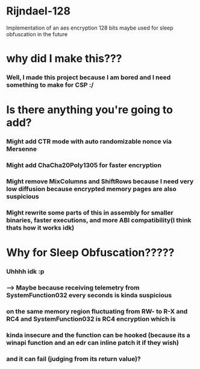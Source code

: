 # Rijndael-128
Implementation of an aes encryption 128 bits maybe used for sleep obfuscation in the future

# why did I make this???
### Well, I made this project because I am bored and I need something to make for CSP :/

# Is there anything you're going to add?
### Might add CTR mode with auto randomizable nonce via Mersenne 
### Might add ChaCha20Poly1305 for faster encryption
### Might remove MixColumns and ShiftRows because I need very low diffusion because encrypted memory pages are also suspicious
### Might rewrite some parts of this in assembly for smaller binaries, faster executions, and more ABI compatibility(I think thats how it works idk)

# Why for Sleep Obfuscation?????
### Uhhhh idk :p
### --> Maybe because receiving telemetry from SystemFunction032 every <insert-time-delay> seconds is kinda suspicious 
###     on the same memory region fluctuating from RW- to R-X and RC4 and SystemFunction032 is RC4 encryption which is 
###     kinda insecure and the function can be hooked (because its a winapi function and an edr can inline patch it if they wish) 
###     and it can fail (judging from its return value)?
